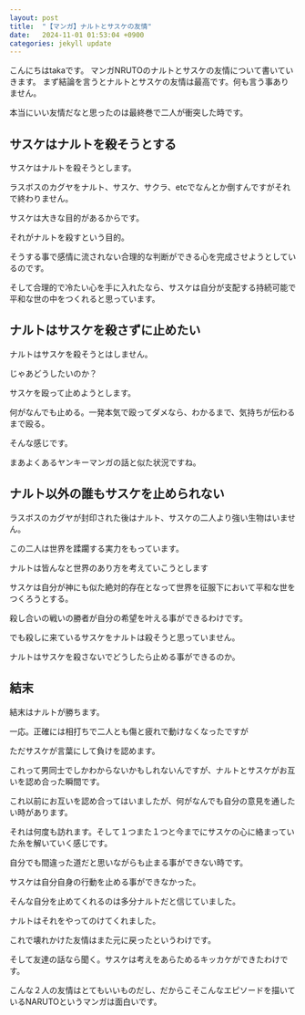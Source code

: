 ```yaml
---
layout: post
title:  "【マンガ】ナルトとサスケの友情"
date:   2024-11-01 01:53:04 +0900
categories: jekyll update
---
```


こんにちはtakaです。
マンガNRUTOのナルトとサスケの友情について書いていきます。
まず結論を言うとナルトとサスケの友情は最高です。何も言う事ありません。

本当にいい友情だなと思ったのは最終巻で二人が衝突した時です。

## サスケはナルトを殺そうとする

サスケはナルトを殺そうとします。

ラスボスのカグヤをナルト、サスケ、サクラ、etcでなんとか倒すんですがそれで終わりません。

サスケは大きな目的があるからです。

それがナルトを殺すという目的。

そうする事で感情に流されない合理的な判断ができる心を完成させようとしているのです。

そして合理的で冷たい心を手に入れたなら、サスケは自分が支配する持続可能で平和な世の中をつくれると思っています。

## ナルトはサスケを殺さずに止めたい

ナルトはサスケを殺そうとはしません。

じゃあどうしたいのか？

サスケを殴って止めようとします。

何がなんでも止める。一発本気で殴ってダメなら、わかるまで、気持ちが伝わるまで殴る。

そんな感じです。

まあよくあるヤンキーマンガの話と似た状況ですね。

## ナルト以外の誰もサスケを止められない

ラスボスのカグヤが封印された後はナルト、サスケの二人より強い生物はいません。

この二人は世界を蹂躙する実力をもっています。

ナルトは皆んなと世界のあり方を考えていこうとします

サスケは自分が神にも似た絶対的存在となって世界を征服下において平和な世をつくろうとする。

殺し合いの戦いの勝者が自分の希望を叶える事ができるわけです。

でも殺しに来ているサスケをナルトは殺そうと思っていません。

ナルトはサスケを殺さないでどうしたら止める事ができるのか。

## 結末

結末はナルトが勝ちます。

一応。正確には相打ちで二人とも傷と疲れで動けなくなったですが

ただサスケが言葉にして負けを認めます。

これって男同士でしかわからないかもしれないんですが、ナルトとサスケがお互いを認め合った瞬間です。

これ以前にお互いを認め合ってはいましたが、何がなんでも自分の意見を通したい時があります。

それは何度も訪れます。そして１つまた１つと今までにサスケの心に絡まっていた糸を解いていく感じです。

自分でも間違った道だと思いながらも止まる事ができない時です。

サスケは自分自身の行動を止める事ができなかった。

そんな自分を止めてくれるのは多分ナルトだと信じていました。

ナルトはそれをやってのけてくれました。

これで壊れかけた友情はまた元に戻ったというわけです。

そして友達の話なら聞く。サスケは考えをあらためるキッカケができたわけです。

こんな２人の友情はとてもいいものだし、だからこそこんなエピソードを描いているNARUTOというマンガは面白いです。



